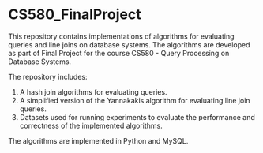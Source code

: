 # CS580_FinalProject
This repository contains implementations of algorithms for evaluating queries and line joins on database systems. The algorithms are developed as part of Final Project for the course CS580 - Query Processing on Database Systems. 

The repository includes:
1. A hash join algorithms for evaluating queries.
2. A simplified version of the Yannakakis algorithm for evaluating line join queries.
3. Datasets used for running experiments to evaluate the performance and correctness of the implemented algorithms.

The algorithms are implemented in Python and MySQL.


